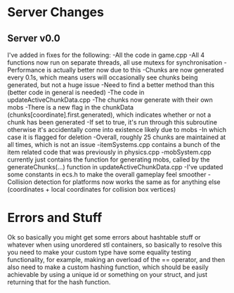 # Server Changes
## Server v0.0
I've added in fixes for the following:
-All the code in game.cpp
    -All 4 functions now run on separate threads, all use mutexs for synchronisation
    -Performance is actually better now due to this
    -Chunks are now generated every 0.1s, which means users will occasionally see chunks being generated, but not a huge issue
    -Need to find a better method than this (better code in general is needed)
-The code in updateActiveChunkData.cpp
    -The chunks now generate with their own mobs
    -There is a new flag in the chunkData (chunks[coordinate].first.generated), which indicates whether or not a chunk has been generated
        -If set to true, it's run through this subroutine otherwise it's accidentally come into existence likely due to mobs
        -In which case it is flagged for deletion
    -Overall, roughly 25 chunks are maintained at all times, which is not an issue
-itemSystems.cpp contains a bunch of the item related code that was previously in physics.cpp
-mobSystem.cpp currently just contains the function for generating mobs, called by the generateChunks(...) function in updateActiveChunkData.cpp
-I've updated some constants in ecs.h to make the overall gameplay feel smoother
-Collision detection for platforms now works the same as for anything else (coordinates + local coordinates for collision box vertices)

# Errors and Stuff
Ok so basically you might get some errors about hashtable stuff or whatever when using unordered stl containers, so basically to resolve this you need to make your custom type have some equality testing functionality, for example, making an overload of the == operator, and then also need to make a custom hashing function, which should be easily achievable by using a unique id or something on your struct, and just returning that for the hash function.